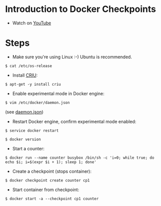 # Introduction to Docker Checkpoints

* Watch on [YouTube](https://www.youtube.com/playlist?list=PLt6J4vns3HFqqv9eBjpmdnlzZU6vlQnZ2)

# Steps

* Make sure you're using Linux :-) Ubuntu is recommended.

```
$ cat /etc/os-release
```

* Install [CRIU](https://criu.org):

```
$ apt-get -y install criu
```

* Enable experimental mode in Docker engine:

```
$ vim /etc/docker/daemon.json
```
(see [daemon.json](daemon.json))

* Restart Docker engine, confirm experimental mode enabled:

```
$ service docker restart

$ docker version
```

* Start a counter:
```
$ docker run --name counter busybox /bin/sh -c 'i=0; while true; do echo $i; i=$(expr $i + 1); sleep 1; done'
```

* Create a checkpoint (stops container):
```
$ docker checkpoint create counter cp1
```

* Start container from checkpoint:
```
$ docker start -a --checkpoint cp1 counter 
```

